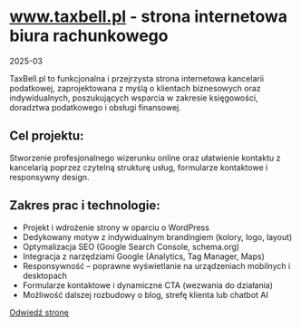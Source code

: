 # www.taxbell.pl - strona internetowa biura rachunkowego

2025-03

TaxBell.pl to funkcjonalna i przejrzysta strona internetowa kancelarii podatkowej, zaprojektowana z myślą o klientach biznesowych oraz indywidualnych, poszukujących wsparcia w zakresie księgowości, doradztwa podatkowego i obsługi finansowej.

## Cel projektu:
Stworzenie profesjonalnego wizerunku online oraz ułatwienie kontaktu z kancelarią poprzez czytelną strukturę usług, formularze kontaktowe i responsywny design.

## Zakres prac i technologie:

- Projekt i wdrożenie strony w oparciu o WordPress
- Dedykowany motyw z indywidualnym brandingiem (kolory, logo, layout)
- Optymalizacja SEO (Google Search Console, schema.org)
- Integracja z narzędziami Google (Analytics, Tag Manager, Maps)
- Responsywność – poprawne wyświetlanie na urządzeniach mobilnych i desktopach
- Formularze kontaktowe i dynamiczne CTA (wezwania do działania)
- Możliwość dalszej rozbudowy o blog, strefę klienta lub chatbot AI


<a href="https://taxbell.pl" target="_blank" class="md-button md-button--primary">Odwiedź stronę</a>


